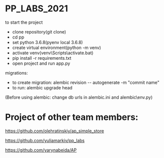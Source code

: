 # PP_LABS_2021

to start the project
  - clone repository(git clone)
  - сd pp
  - set python 3.6.8(pyenv local 3.6.8)
  - create virtual environment(python -m venv)
  - activate venv(venv\Scripts\activate.bat)
  - pip install -r requirements.txt
  - open project and run app.py
  
migrations:
  - to create migration: alembic revision -- autogenerate -m "commit name"
  - to run: alembic upgrade head
 
(Before using alembic: change db urls in alembic.ini and alembic\env.py)

# Project of other team members:
https://github.com/olehratinskiy/ap_simple_store

https://github.com/yuliamarkiv/pp_labs

https://github.com/yarynabeida/AP
